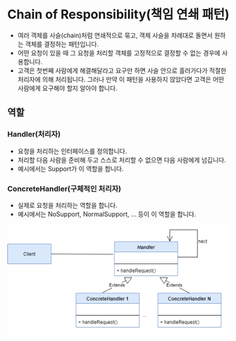 # Chain of Responsibility(책임 연쇄 패턴)

- 여러 객체를 사슬(chain)처럼 연쇄적으로 묶고, 객체 사슬을 차례대로 돌면서 원하는 객체를 결정하는 패턴입니다.
- 어떤 요청이 있을 때 그 요청을 처리할 객체를 고정적으로 결정할 수 없는 경우에 사용합니다.
- 고객은 첫번째 사람에게 해결해달라고 요구만 하면 사슬 안으로 흘러가다가 적절한 처리자에 의해 처리됩니다. 그러나 만약 이 패턴을 사용하지 않았다면 고객은 어떤 사람에게 요구해야 할지 알아야 합니다.

## 역할

### Handler(처리자)

- 요청을 처리하는 인터페이스를 정의합니다. 
- 처리할 다음 사람을 준비해 두고 스스로 처리할 수 없으면 다음 사람에게 넘깁니다.
- 예시에서는 Support가 이 역할을 합니다.

### ConcreteHandler(구체적인 처리자)

- 실제로 요청을 처리하는 역할을 합니다.
- 예시에서는 NoSupport, NormalSupport, ... 등이 이 역할을 합니다.

![책임 연쇄 패턴](../image/chain_of_responsibility.png)